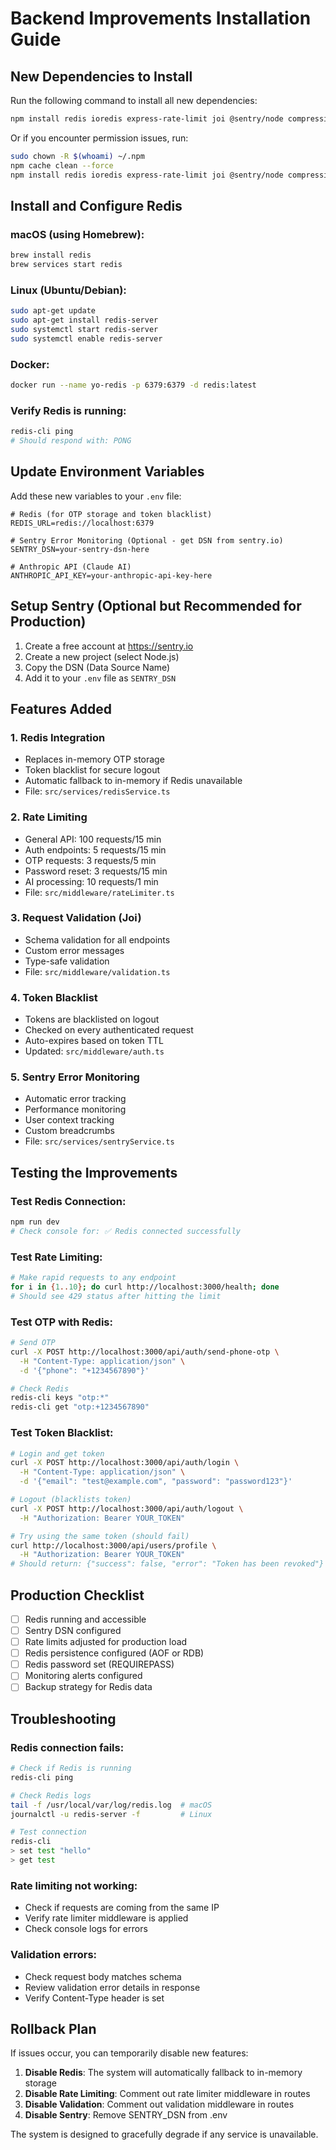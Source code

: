 # Backend Improvements Installation Guide

## New Dependencies to Install

Run the following command to install all new dependencies:

```bash
npm install redis ioredis express-rate-limit joi @sentry/node compression
```

Or if you encounter permission issues, run:

```bash
sudo chown -R $(whoami) ~/.npm
npm cache clean --force
npm install redis ioredis express-rate-limit joi @sentry/node compression
```

## Install and Configure Redis

### macOS (using Homebrew):
```bash
brew install redis
brew services start redis
```

### Linux (Ubuntu/Debian):
```bash
sudo apt-get update
sudo apt-get install redis-server
sudo systemctl start redis-server
sudo systemctl enable redis-server
```

### Docker:
```bash
docker run --name yo-redis -p 6379:6379 -d redis:latest
```

### Verify Redis is running:
```bash
redis-cli ping
# Should respond with: PONG
```

## Update Environment Variables

Add these new variables to your `.env` file:

```env
# Redis (for OTP storage and token blacklist)
REDIS_URL=redis://localhost:6379

# Sentry Error Monitoring (Optional - get DSN from sentry.io)
SENTRY_DSN=your-sentry-dsn-here

# Anthropic API (Claude AI)
ANTHROPIC_API_KEY=your-anthropic-api-key-here
```

## Setup Sentry (Optional but Recommended for Production)

1. Create a free account at https://sentry.io
2. Create a new project (select Node.js)
3. Copy the DSN (Data Source Name)
4. Add it to your `.env` file as `SENTRY_DSN`

## Features Added

### 1. **Redis Integration**
- Replaces in-memory OTP storage
- Token blacklist for secure logout
- Automatic fallback to in-memory if Redis unavailable
- File: `src/services/redisService.ts`

### 2. **Rate Limiting**
- General API: 100 requests/15 min
- Auth endpoints: 5 requests/15 min
- OTP requests: 3 requests/5 min
- Password reset: 3 requests/15 min
- AI processing: 10 requests/1 min
- File: `src/middleware/rateLimiter.ts`

### 3. **Request Validation (Joi)**
- Schema validation for all endpoints
- Custom error messages
- Type-safe validation
- File: `src/middleware/validation.ts`

### 4. **Token Blacklist**
- Tokens are blacklisted on logout
- Checked on every authenticated request
- Auto-expires based on token TTL
- Updated: `src/middleware/auth.ts`

### 5. **Sentry Error Monitoring**
- Automatic error tracking
- Performance monitoring
- User context tracking
- Custom breadcrumbs
- File: `src/services/sentryService.ts`

## Testing the Improvements

### Test Redis Connection:
```bash
npm run dev
# Check console for: ✅ Redis connected successfully
```

### Test Rate Limiting:
```bash
# Make rapid requests to any endpoint
for i in {1..10}; do curl http://localhost:3000/health; done
# Should see 429 status after hitting the limit
```

### Test OTP with Redis:
```bash
# Send OTP
curl -X POST http://localhost:3000/api/auth/send-phone-otp \
  -H "Content-Type: application/json" \
  -d '{"phone": "+1234567890"}'

# Check Redis
redis-cli keys "otp:*"
redis-cli get "otp:+1234567890"
```

### Test Token Blacklist:
```bash
# Login and get token
curl -X POST http://localhost:3000/api/auth/login \
  -H "Content-Type: application/json" \
  -d '{"email": "test@example.com", "password": "password123"}'

# Logout (blacklists token)
curl -X POST http://localhost:3000/api/auth/logout \
  -H "Authorization: Bearer YOUR_TOKEN"

# Try using the same token (should fail)
curl http://localhost:3000/api/users/profile \
  -H "Authorization: Bearer YOUR_TOKEN"
# Should return: {"success": false, "error": "Token has been revoked"}
```

## Production Checklist

- [ ] Redis running and accessible
- [ ] Sentry DSN configured
- [ ] Rate limits adjusted for production load
- [ ] Redis persistence configured (AOF or RDB)
- [ ] Redis password set (REQUIREPASS)
- [ ] Monitoring alerts configured
- [ ] Backup strategy for Redis data

## Troubleshooting

### Redis connection fails:
```bash
# Check if Redis is running
redis-cli ping

# Check Redis logs
tail -f /usr/local/var/log/redis.log  # macOS
journalctl -u redis-server -f         # Linux

# Test connection
redis-cli
> set test "hello"
> get test
```

### Rate limiting not working:
- Check if requests are coming from the same IP
- Verify rate limiter middleware is applied
- Check console logs for errors

### Validation errors:
- Check request body matches schema
- Review validation error details in response
- Verify Content-Type header is set

## Rollback Plan

If issues occur, you can temporarily disable new features:

1. **Disable Redis**: The system will automatically fallback to in-memory storage
2. **Disable Rate Limiting**: Comment out rate limiter middleware in routes
3. **Disable Validation**: Comment out validation middleware in routes
4. **Disable Sentry**: Remove SENTRY_DSN from .env

The system is designed to gracefully degrade if any service is unavailable.